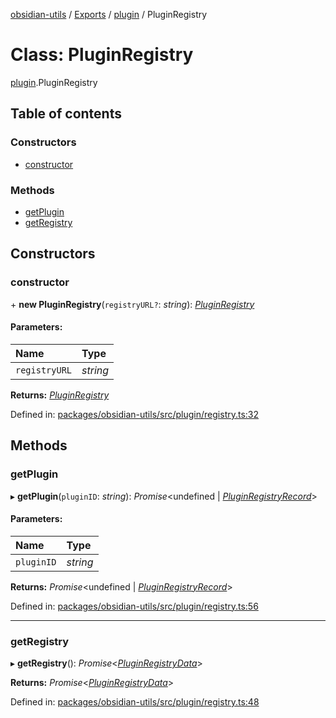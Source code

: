 [obsidian-utils](../README.md) / [Exports](../modules.md) / [plugin](../modules/plugin.md) / PluginRegistry

# Class: PluginRegistry

[plugin](../modules/plugin.md).PluginRegistry

## Table of contents

### Constructors

- [constructor](plugin.pluginregistry.md#constructor)

### Methods

- [getPlugin](plugin.pluginregistry.md#getplugin)
- [getRegistry](plugin.pluginregistry.md#getregistry)

## Constructors

### constructor

\+ **new PluginRegistry**(`registryURL?`: *string*): [*PluginRegistry*](plugin_registry.pluginregistry.md)

#### Parameters:

Name | Type |
:------ | :------ |
`registryURL` | *string* |

**Returns:** [*PluginRegistry*](plugin_registry.pluginregistry.md)

Defined in: [packages/obsidian-utils/src/plugin/registry.ts:32](https://github.com/zephraph/obsidian-tools/blob/a9d0109/packages/obsidian-utils/src/plugin/registry.ts#L32)

## Methods

### getPlugin

▸ **getPlugin**(`pluginID`: *string*): *Promise*<undefined \| [*PluginRegistryRecord*](../interfaces/plugin_registry.pluginregistryrecord.md)\>

#### Parameters:

Name | Type |
:------ | :------ |
`pluginID` | *string* |

**Returns:** *Promise*<undefined \| [*PluginRegistryRecord*](../interfaces/plugin_registry.pluginregistryrecord.md)\>

Defined in: [packages/obsidian-utils/src/plugin/registry.ts:56](https://github.com/zephraph/obsidian-tools/blob/a9d0109/packages/obsidian-utils/src/plugin/registry.ts#L56)

___

### getRegistry

▸ **getRegistry**(): *Promise*<[*PluginRegistryData*](../interfaces/plugin_registry.pluginregistrydata.md)\>

**Returns:** *Promise*<[*PluginRegistryData*](../interfaces/plugin_registry.pluginregistrydata.md)\>

Defined in: [packages/obsidian-utils/src/plugin/registry.ts:48](https://github.com/zephraph/obsidian-tools/blob/a9d0109/packages/obsidian-utils/src/plugin/registry.ts#L48)
